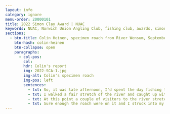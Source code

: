 ```yaml
---
layout: info
category: ignore
menu-order: 20000101
title: 2022 Simon Clay Award | NUAC
keywords: NUAC, Norwich Union Angling Club, fishing club, awards, simon clay
sections:
  - btn-title: Colin Heinen, specimen roach from River Wensum, September 2022
    btn-hash: colin-heinen
    btn-collapse: open
    paragraphs:
      - col-pos:
        col:
        hdr: Colin's report
        img: 2022-SCA-1.jpg
        img-alt: Colin's specimen roach
        img-pos: left
        sentences:
          - txt: So, it was late afternoon, I'd spent the day fishing the lake at the Bridge Inn, Lenwade and was packing up and heading back to the car, and as usual I thought to have a quick look at the river stretch as I had some leftover bread and see if chucking a few bits in would give me any signs of life from the snags/hidey holes the chub live in.
          - txt: I walked a fair stretch of the river and caught up with most of my bread coming downstream. Unbelievably I saw a shoal of roach taking the slow sinking bread and a few actually coming up to take pieces off the surface, so I quickly rushed back to the car and grabbed a rod and net and got back to the roach.
          - txt: At this point a couple of visitors to the river stretch had seen me running up and down and came over to see what I was up to! I gave them the quick introduction and kept feeding the swim, watching the fish getting more competitive and taking the bread. I tied a simple hook and freelined the bread through the swim a couple of times and had no takes. We could see the fish were there but somehow I just couldn't get the bread to run through how they wanted it. So, with a bit of encouragement from my now audience I wet the bread a bit more, went for a slow sinking approach and cast further upstream really giving it time to bounce along through the swim in front of the fish.
          - txt: Sure enough the roach were on it and I struck into my first fish, a good size just over a 1lb and carefully played him into the net without causing too much commotion. Unhooked the fish, had a quick look and decided there was definitely a better fish to have as we'd seen quite a few larger ones by this point. So, rinse and repeat; kept feeding bread and then trotted our slow sinking bread flake through again. This time the biggest of the shoal came straight onto it as it passed in front of them. Struck, hooked and gently played him in. Once I had netted the fish we had a small cheer and we were all quite chuffed that I'd managed to single out the best of the fish. The two guests kindly took some photos for me and then we released him. We chatted for a bit and parted ways, a chance encounter and a wonderful thing to have shared with a couple of other anglers.
---
```


